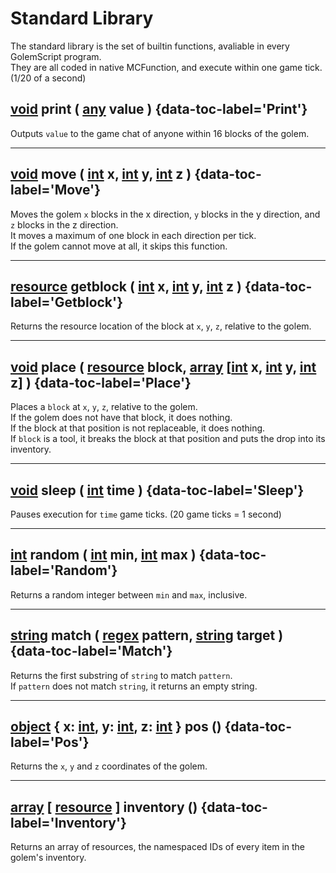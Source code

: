 # Standard Library

The standard library is the set of builtin functions, avaliable in every GolemScript program.  
They are all coded in native MCFunction, and execute within one game tick. (1/20 of a second)

## [void](data_types.md#undefined) print ( [any](data_types.md) value ) {data-toc-label='Print'}
Outputs `value` to the game chat of anyone within 16 blocks of the golem.

---

## [void](data_types.md#undefined) move ( [int](data_types.md#integer) x, [int](data_types.md#integer) y, [int](data_types.md#integer) z ) {data-toc-label='Move'}
Moves the golem `x` blocks in the x direction, `y` blocks in the y direction, and `z` blocks in the z direction.  
It moves a maximum of one block in each direction per tick.  
If the golem cannot move at all, it skips this function.

---

## [resource](data_types.md#resource) getblock ( [int](data_types.md#integer) x, [int](data_types.md#integer) y, [int](data_types.md#integer) z ) {data-toc-label='Getblock'}
Returns the resource location of the block at `x`, `y`, `z`, relative to the golem.

---

## [void](data_types.md#undefined) place ( [resource](data_types.md#resource) block, [array](data_types.md#array) \[[int](data_types.md#integer) x, [int](data_types.md#integer) y, [int](data_types.md#integer) z\] ) {data-toc-label='Place'}
Places a `block` at `x`, `y`, `z`, relative to the golem.  
If the golem does not have that block, it does nothing.  
If the block at that position is not replaceable, it does nothing.  
If `block` is a tool, it breaks the block at that position and puts the drop into its inventory.

---

## [void](data_types.md#undefined) sleep ( [int](data_types.md#integer) time ) {data-toc-label='Sleep'}
Pauses execution for `time` game ticks. (20 game ticks = 1 second)

---

## [int](data_types.md#integer) random ( [int](data_types.md#integer) min, [int](data_types.md#integer) max ) {data-toc-label='Random'}
Returns a random integer between `min` and `max`, inclusive.

---

## [string](data_types.md#string) match ( [regex](data_types.md#regex) pattern, [string](data_types.md#string) target ) {data-toc-label='Match'}
Returns the first substring of `string` to match `pattern`.  
If `pattern` does not match `string`, it returns an empty string.

---

## [object](data_types.md#object) { x: [int](data_types.md#integer), y: [int](data_types.md#integer), z: [int](data_types.md#integer) } pos () {data-toc-label='Pos'}
Returns the `x`, `y` and `z` coordinates of the golem.

---

## [array](data_types.md#array) \[ [resource](data_types.md#resource) \] inventory () {data-toc-label='Inventory'}
Returns an array of resources, the namespaced IDs of every item in the golem's inventory.
